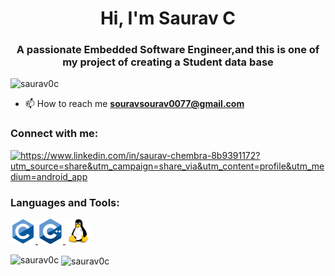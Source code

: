 <h1 align="center">Hi, I'm Saurav C</h1>
<h3 align="center">A passionate Embedded Software Engineer,and this is one of my project of creating a Student data base</h3>

<p align="left"> <img src="https://komarev.com/ghpvc/?username=saurav0c&label=Profile%20views&color=0e75b6&style=flat" alt="saurav0c" /> </p>

- 📫 How to reach me **souravsourav0077@gmail.com**

<h3 align="left">Connect with me:</h3>
<p align="left">
<a href="https://linkedin.com/in/https://www.linkedin.com/in/saurav-chembra-8b9391172?utm_source=share&utm_campaign=share_via&utm_content=profile&utm_medium=android_app" target="blank"><img align="center" src="https://raw.githubusercontent.com/rahuldkjain/github-profile-readme-generator/master/src/images/icons/Social/linked-in-alt.svg" alt="https://www.linkedin.com/in/saurav-chembra-8b9391172?utm_source=share&utm_campaign=share_via&utm_content=profile&utm_medium=android_app" height="30" width="40" /></a>
</p>

<h3 align="left">Languages and Tools:</h3>
<p align="left"> <a href="https://www.cprogramming.com/" target="_blank" rel="noreferrer"> <img src="https://raw.githubusercontent.com/devicons/devicon/master/icons/c/c-original.svg" alt="c" width="40" height="40"/> </a> <a href="https://www.w3schools.com/cpp/" target="_blank" rel="noreferrer"> <img src="https://raw.githubusercontent.com/devicons/devicon/master/icons/cplusplus/cplusplus-original.svg" alt="cplusplus" width="40" height="40"/> </a> <a href="https://www.linux.org/" target="_blank" rel="noreferrer"> <img src="https://raw.githubusercontent.com/devicons/devicon/master/icons/linux/linux-original.svg" alt="linux" width="40" height="40"/> </a> </p>

<p><img align="left" src="https://github-readme-stats.vercel.app/api/top-langs?username=saurav0c&show_icons=true&locale=en&layout=compact" alt="saurav0c" /></p>

<p>&nbsp;<img align="center" src="https://github-readme-stats.vercel.app/api?username=saurav0c&show_icons=true&locale=en" alt="saurav0c" /></p>
